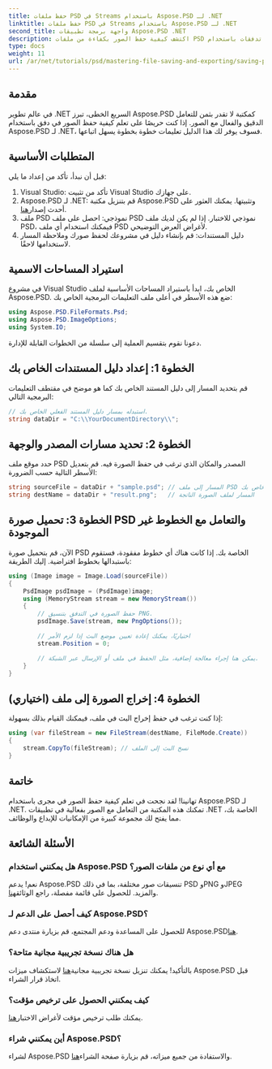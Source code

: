 ```yaml
---
title: حفظ ملفات PSD في Streams باستخدام Aspose.PSD لـ .NET
linktitle: حفظ ملفات PSD في Streams باستخدام Aspose.PSD لـ .NET
second_title: واجهة برمجة تطبيقات Aspose.PSD .NET
description: اكتشف كيفية حفظ الصور بكفاءة من ملفات PSD إلى تدفقات باستخدام Aspose.PSD لـ .NET. يغطي هذا الدليل الشامل خطوة بخطوة المتطلبات الأساسية والأكواد والتقنيات.
type: docs
weight: 11
url: /ar/net/tutorials/psd/mastering-file-saving-and-exporting/saving-psd-files-to-streams/
---
```

## مقدمة

في عالم تطوير .NET السريع الخطى، تبرز Aspose.PSD كمكتبة لا تقدر بثمن للتعامل الدقيق والفعال مع الصور. إذا كنت حريصًا على تعلم كيفية حفظ الصور في دفق باستخدام Aspose.PSD لـ .NET، فسوف يوفر لك هذا الدليل تعليمات خطوة بخطوة يسهل اتباعها.

## المتطلبات الأساسية

قبل أن نبدأ، تأكد من إعداد ما يلي:

1. Visual Studio: تأكد من تثبيت Visual Studio على جهازك.
2.  Aspose.PSD لـ .NET: قم بتنزيل مكتبة Aspose.PSD وتثبيتها. يمكنك العثور على أحدث إصدار[هنا](https://releases.aspose.com/psd/net/).
3. ملف PSD نموذجي: احصل على ملف PSD نموذجي للاختبار. إذا لم يكن لديك ملف PSD، فيمكنك استخدام أي ملف PSD لأغراض العرض التوضيحي.
4. دليل المستندات: قم بإنشاء دليل في مشروعك لحفظ صورك وملاحظة المسار لاستخدامها لاحقًا.

## استيراد المساحات الاسمية

في مشروع Visual Studio الخاص بك، ابدأ باستيراد المساحات الأساسية لملف Aspose.PSD. ضع هذه الأسطر في أعلى ملف التعليمات البرمجية الخاص بك:

```csharp
using Aspose.PSD.FileFormats.Psd;
using Aspose.PSD.ImageOptions;
using System.IO;
```

دعونا نقوم بتقسيم العملية إلى سلسلة من الخطوات القابلة للإدارة.

## الخطوة 1: إعداد دليل المستندات الخاص بك

قم بتحديد المسار إلى دليل المستند الخاص بك كما هو موضح في مقتطف التعليمات البرمجية التالي:

```csharp
// استبدله بمسار دليل المستند الفعلي الخاص بك.
string dataDir = "C:\\YourDocumentDirectory\\";
```

## الخطوة 2: تحديد مسارات المصدر والوجهة

حدد موقع ملف PSD المصدر والمكان الذي ترغب في حفظ الصورة فيه. قم بتعديل الأسطر التالية حسب الضرورة:

```csharp
string sourceFile = dataDir + "sample.psd"; // المسار إلى ملف PSD المصدر الخاص بك
string destName = dataDir + "result.png";   // المسار لملف الصورة الناتجة
```

## الخطوة 3: تحميل صورة PSD والتعامل مع الخطوط غير الموجودة

الآن، قم بتحميل صورة PSD الخاصة بك. إذا كانت هناك أي خطوط مفقودة، فستقوم باستبدالها بخطوط افتراضية. إليك الطريقة:

```csharp
using (Image image = Image.Load(sourceFile))
{
    PsdImage psdImage = (PsdImage)image;
    using (MemoryStream stream = new MemoryStream())
    {
        // حفظ الصورة في التدفق بتنسيق PNG.
        psdImage.Save(stream, new PngOptions());

        // اختياريًا، يمكنك إعادة تعيين موضع البث إذا لزم الأمر
        stream.Position = 0;

        // يمكن هنا إجراء معالجة إضافية، مثل الحفظ في ملف أو الإرسال عبر الشبكة.
    }
}
```

## الخطوة 4: إخراج الصورة إلى ملف (اختياري)

إذا كنت ترغب في حفظ إخراج البث في ملف، فيمكنك القيام بذلك بسهولة:

```csharp
using (var fileStream = new FileStream(destName, FileMode.Create))
{
    stream.CopyTo(fileStream); // نسخ البث إلى الملف
}
```

## خاتمة

تهانينا! لقد نجحت في تعلم كيفية حفظ الصور في مجرى باستخدام Aspose.PSD لـ .NET. تمكنك هذه المكتبة من التعامل مع الصور بفعالية في تطبيقات .NET الخاصة بك، مما يفتح لك مجموعة كبيرة من الإمكانيات للإبداع والوظائف.

## الأسئلة الشائعة

### هل يمكنني استخدام Aspose.PSD مع أي نوع من ملفات الصور؟
نعم! يدعم Aspose.PSD تنسيقات صور مختلفة، بما في ذلك PSD وPNG وJPEG والمزيد. للحصول على قائمة مفصلة، راجع الوثائق[هنا](https://reference.aspose.com/psd/net/).

### كيف أحصل على الدعم لـ Aspose.PSD؟
 للحصول على المساعدة ودعم المجتمع، قم بزيارة منتدى دعم Aspose.PSD[هنا](https://forum.aspose.com/c/psd/34).

### هل هناك نسخة تجريبية مجانية متاحة؟
 بالتأكيد! يمكنك تنزيل نسخة تجريبية مجانية[هنا](https://releases.aspose.com/) لاستكشاف ميزات Aspose.PSD قبل اتخاذ قرار الشراء.

### كيف يمكنني الحصول على ترخيص مؤقت؟
 يمكنك طلب ترخيص مؤقت لأغراض الاختبار[هنا](https://purchase.conholdate.com/temporary-license/).

### أين يمكنني شراء Aspose.PSD؟
 لشراء Aspose.PSD والاستفادة من جميع ميزاته، قم بزيارة صفحة الشراء[هنا](https://purchase.conholdate.com/buy).